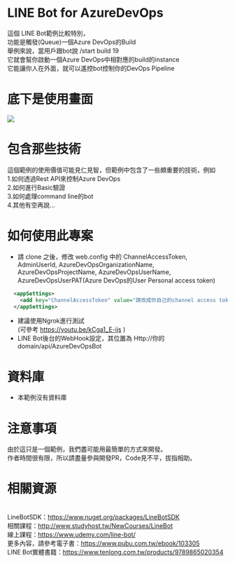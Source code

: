 LINE Bot for AzureDevOps 
===

這個 LINE Bot範例比較特別，<br>
功能是觸發(Queue)一個Azure DevOps的Build <br>
舉例來說，當用戶跟bot說 /start build 19 <br>
它就會幫你啟動一個Azure DevOps中相對應的build的instance <br>
它能讓你人在外面，就可以遙控bot控制你的DevOps Pipeline

底下是使用畫面
===
 ![](https://i.imgur.com/YskQfnO.png)

包含那些技術
===
這個範例的使用價值可能見仁見智，但範例中包含了一些頗重要的技術，例如 <br>
1.如何透過Rest API來控制Azure DevOps<br>
2.如何進行Basic驗證<br>
3.如何處理command line的bot<br>
4.其他有空再說...

如何使用此專案
===
* 請 clone 之後，修改 web.config 中的 ChannelAccessToken, AdminUserId, AzureDevOpsOrganizationName, AzureDevOpsProjectName, AzureDevOpsUserName, AzureDevOpsUserPAT(Azure DevOps的User Personal access token)

```xml
  <appSettings>
    <add key="ChannelAccessToken" value="請改成你自己的channel access token"/>
  </appSettings>
```

* 建議使用Ngrok進行測試 <br/>
(可參考 https://youtu.be/kCga1_E-ijs ) 
* LINE Bot後台的WebHook設定，其位置為 Http://你的domain/api/AzureDevOpsBot

資料庫
===
* 本範例沒有資料庫
 
注意事項
===
由於這只是一個範例，我們盡可能用最簡單的方式來開發。 <br/> 
作者時間很有限，所以請盡量參與開發PR，Code見不平，拔指相助。

相關資源 
===
<br/>LineBotSDK：https://www.nuget.org/packages/LineBotSDK
<br/>相關課程：http://www.studyhost.tw/NewCourses/LineBot
<br/>線上課程：https://www.udemy.com/line-bot/
<br/>更多內容，請參考電子書：https://www.pubu.com.tw/ebook/103305
<br/>LINE Bot實體書籍：https://www.tenlong.com.tw/products/9789865020354


